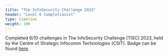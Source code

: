 ```yaml
---
title: "The InfoSecurity Challenge 2023"
header: "Level 6 Completionist"
type: timeline
weight: 100
---
```


Completed 6/10 challenges in The InfoSecurity Challenge (TISC)
2023, held by the Centre of Strategic Infocomm Technologies (CSIT).
Badge can be found [here](https://badgr.com/public/assertions/cfiE4e0iRTKxCQHfYXVzXw).
